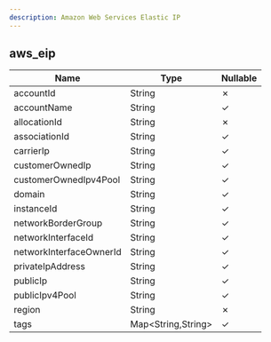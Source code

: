 ```yaml
---
description: Amazon Web Services Elastic IP
---
```

aws_eip
-------

| **Name**                | **Type**           | **Nullable** |
| ----------------------- | ------------------ | ------------ |
| accountId               | String             | &cross;      |
| accountName             | String             | &check;      |
| allocationId            | String             | &cross;      |
| associationId           | String             | &check;      |
| carrierIp               | String             | &check;      |
| customerOwnedIp         | String             | &check;      |
| customerOwnedIpv4Pool   | String             | &check;      |
| domain                  | String             | &check;      |
| instanceId              | String             | &check;      |
| networkBorderGroup      | String             | &check;      |
| networkInterfaceId      | String             | &check;      |
| networkInterfaceOwnerId | String             | &check;      |
| privateIpAddress        | String             | &check;      |
| publicIp                | String             | &check;      |
| publicIpv4Pool          | String             | &check;      |
| region                  | String             | &cross;      |
| tags                    | Map<String,String> | &check;      |

